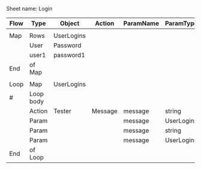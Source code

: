 Sheet name: Login

| Flow | Type      | Object     | Action  | ParamName | ParamType  | ParamValue |
| ---- | --------- | ---------- | ------- | --------- | ---------- | ---------- |
|      |           |            |         |           |            |            |
| Map  | Rows      | UserLogins |         |           |            |            |
|      | User      | Password   |         |           |            |            |
|      | user1     | password1  |         |           |            |            |
| End  | of Map    |            |         |           |            |            |
|      |           |            |         |           |            |            |
| Loop | Map       | UserLogins |         |           |            |            |
| #    | Loop body |            |         |           |            |            |
|      | Action    | Tester     | Message | message   | string     | User:      |
|      | Param     |            |         | message   | UserLogins | User       |
|      | Param     |            |         | message   | string     | /          |
|      | Param     |            |         | message   | UserLogins | Password   |
| End  | of Loop   |            |         |           |            |            |
